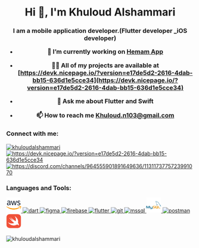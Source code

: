 <h1 align="center">Hi 👋, I'm Khuloud Alshammari</h1>
<h3 align="center">I am a mobile application developer.(Flutter developer _iOS developer)

- 🔭 I’m currently working on [Hemam App](https://github.com/khuloudAlshammari/Hemamm)

- 👨‍💻 All of my projects are available at [https://devk.nicepage.io/?version=e17de5d2-2616-4dab-bb15-636d1e5cce34](https://devk.nicepage.io/?version=e17de5d2-2616-4dab-bb15-636d1e5cce34)

- 💬 Ask me about **Flutter and Swift**

- 📫 How to reach me **Khuloud.n103@gmail.com**

<h3 align="left">Connect with me:</h3>
<p align="left">
<a href="https://linkedin.com/in/khuloudalshammari" target="blank"><img align="center" src="https://raw.githubusercontent.com/rahuldkjain/github-profile-readme-generator/master/src/images/icons/Social/linked-in-alt.svg" alt="khuloudalshammari" height="30" width="40" /></a>
<a href="https://dribbble.com/https://devk.nicepage.io/?version=e17de5d2-2616-4dab-bb15-636d1e5cce34" target="blank"><img align="center" src="https://raw.githubusercontent.com/rahuldkjain/github-profile-readme-generator/master/src/images/icons/Social/dribbble.svg" alt="https://devk.nicepage.io/?version=e17de5d2-2616-4dab-bb15-636d1e5cce34" height="30" width="40" /></a>
<a href="https://discord.gg/https://discord.com/channels/964555901891649636/1131173775723991070" target="blank"><img align="center" src="https://raw.githubusercontent.com/rahuldkjain/github-profile-readme-generator/master/src/images/icons/Social/discord.svg" alt="https://discord.com/channels/964555901891649636/1131173775723991070" height="30" width="40" /></a>
</p>

<h3 align="left">Languages and Tools:</h3>
<p align="left"> <a href="https://aws.amazon.com" target="_blank" rel="noreferrer"> <img src="https://raw.githubusercontent.com/devicons/devicon/master/icons/amazonwebservices/amazonwebservices-original-wordmark.svg" alt="aws" width="40" height="40"/> </a> <a href="https://dart.dev" target="_blank" rel="noreferrer"> <img src="https://www.vectorlogo.zone/logos/dartlang/dartlang-icon.svg" alt="dart" width="40" height="40"/> </a> <a href="https://www.figma.com/" target="_blank" rel="noreferrer"> <img src="https://www.vectorlogo.zone/logos/figma/figma-icon.svg" alt="figma" width="40" height="40"/> </a> <a href="https://firebase.google.com/" target="_blank" rel="noreferrer"> <img src="https://www.vectorlogo.zone/logos/firebase/firebase-icon.svg" alt="firebase" width="40" height="40"/> </a> <a href="https://flutter.dev" target="_blank" rel="noreferrer"> <img src="https://www.vectorlogo.zone/logos/flutterio/flutterio-icon.svg" alt="flutter" width="40" height="40"/> </a> <a href="https://git-scm.com/" target="_blank" rel="noreferrer"> <img src="https://www.vectorlogo.zone/logos/git-scm/git-scm-icon.svg" alt="git" width="40" height="40"/> </a> <a href="https://www.microsoft.com/en-us/sql-server" target="_blank" rel="noreferrer"> <img src="https://www.svgrepo.com/show/303229/microsoft-sql-server-logo.svg" alt="mssql" width="40" height="40"/> </a> <a href="https://www.mysql.com/" target="_blank" rel="noreferrer"> <img src="https://raw.githubusercontent.com/devicons/devicon/master/icons/mysql/mysql-original-wordmark.svg" alt="mysql" width="40" height="40"/> </a> <a href="https://postman.com" target="_blank" rel="noreferrer"> <img src="https://www.vectorlogo.zone/logos/getpostman/getpostman-icon.svg" alt="postman" width="40" height="40"/> </a> <a href="https://developer.apple.com/swift/" target="_blank" rel="noreferrer"> <img src="https://raw.githubusercontent.com/devicons/devicon/master/icons/swift/swift-original.svg" alt="swift" width="40" height="40"/> </a> </p>

<p><img align="center" src="https://github-readme-stats.vercel.app/api/top-langs?username=khuloudalshammari&show_icons=true&theme=dark&title_color=000000&text_color=474747&bg_color=ebebeb&locale=en&layout=compact" alt="khuloudalshammari" /></p>
